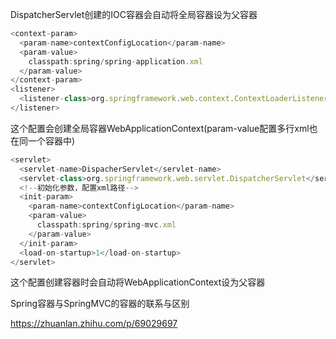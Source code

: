 DispatcherServlet创建的IOC容器会自动将全局容器设为父容器





```javascript
<context-param>
  <param-name>contextConfigLocation</param-name>
  <param-value>
    classpath:spring/spring-application.xml
  </param-value>
</context-param>
<listener>
  <listener-class>org.springframework.web.context.ContextLoaderListener</listener-class>
</listener>
```

这个配置会创建全局容器WebApplicationContext(param-value配置多行xml也在同一个容器中)

```javascript
<servlet>
  <servlet-name>DispacherServlet</servlet-name>
  <servlet-class>org.springframework.web.servlet.DispatcherServlet</servlet-class>
  <!--初始化参数，配置xml路径-->
  <init-param>
    <param-name>contextConfigLocation</param-name>
    <param-value>
      classpath:spring/spring-mvc.xml
    </param-value>
  </init-param>
  <load-on-startup>1</load-on-startup>
</servlet>
```

这个配置创建容器时会自动将WebApplicationContext设为父容器



Spring容器与SpringMVC的容器的联系与区别

https://zhuanlan.zhihu.com/p/69029697